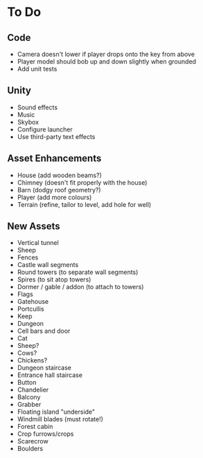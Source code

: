 # To Do

## Code

 - Camera doesn't lower if player drops onto the key from above
 - Player model should bob up and down slightly when grounded
 - Add unit tests

## Unity

 - Sound effects
 - Music
 - Skybox
 - Configure launcher
 - Use third-party text effects

## Asset Enhancements

 - House (add wooden beams?)
 - Chimney (doesn't fit properly with the house)
 - Barn (dodgy roof geometry?)
 - Player (add more colours)
 - Terrain (refine, tailor to level, add hole for well)

## New Assets

 - Vertical tunnel
 - Sheep
 - Fences
 - Castle wall segments
 - Round towers (to separate wall segments)
 - Spires (to sit atop towers)
 - Dormer / gable / addon (to attach to towers)
 - Flags
 - Gatehouse
 - Portcullis
 - Keep
 - Dungeon
 - Cell bars and door
 - Cat
 - Sheep?
 - Cows?
 - Chickens?
 - Dungeon staircase
 - Entrance hall staircase
 - Button
 - Chandelier
 - Balcony
 - Grabber
 - Floating island "underside"
 - Windmill blades (must rotate!)
 - Forest cabin
 - Crop furrows/crops
 - Scarecrow
 - Boulders
